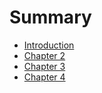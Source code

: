 # Summary

* [Introduction](README.md)
* [Chapter 2](chapter-2/chapter-2.md)
* [Chapter 3](chapter-3/chapter-3.md)
* [Chapter 4](chapter-4/chapter-4.md)

